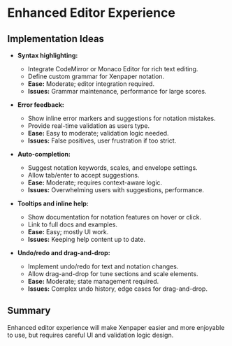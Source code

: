 # Enhanced Editor Experience

## Implementation Ideas
- **Syntax highlighting:**
  - Integrate CodeMirror or Monaco Editor for rich text editing.
  - Define custom grammar for Xenpaper notation.
  - **Ease:** Moderate; editor integration required.
  - **Issues:** Grammar maintenance, performance for large scores.

- **Error feedback:**
  - Show inline error markers and suggestions for notation mistakes.
  - Provide real-time validation as users type.
  - **Ease:** Easy to moderate; validation logic needed.
  - **Issues:** False positives, user frustration if too strict.

- **Auto-completion:**
  - Suggest notation keywords, scales, and envelope settings.
  - Allow tab/enter to accept suggestions.
  - **Ease:** Moderate; requires context-aware logic.
  - **Issues:** Overwhelming users with suggestions, performance.

- **Tooltips and inline help:**
  - Show documentation for notation features on hover or click.
  - Link to full docs and examples.
  - **Ease:** Easy; mostly UI work.
  - **Issues:** Keeping help content up to date.

- **Undo/redo and drag-and-drop:**
  - Implement undo/redo for text and notation changes.
  - Allow drag-and-drop for tune sections and scale elements.
  - **Ease:** Moderate; state management required.
  - **Issues:** Complex undo history, edge cases for drag-and-drop.

## Summary
Enhanced editor experience will make Xenpaper easier and more enjoyable to use, but requires careful UI and validation logic design.
